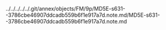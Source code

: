 ../../../../../.git/annex/objects/FM/9p/MD5E-s631--3786cbe46907ddcadb559b6f1e917a7d.note.md/MD5E-s631--3786cbe46907ddcadb559b6f1e917a7d.note.md